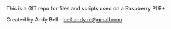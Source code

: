 This is a GIT repo for files and scripts used on a Raspberry PI B+

Created by Andy Bell - bell.andy.m@gmail.com
